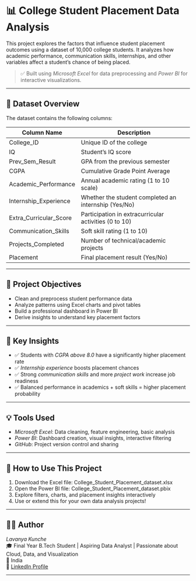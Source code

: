 # 📊 College Student Placement Data Analysis

This project explores the factors that influence student placement outcomes using a dataset of 10,000 college students. It analyzes how academic performance, communication skills, internships, and other variables affect a student’s chance of being placed.

> ✅ Built using *Microsoft Excel* for data preprocessing and *Power BI* for interactive visualizations.

---

## 📁 Dataset Overview

The dataset contains the following columns:

| Column Name              | Description |
|--------------------------|-------------|
| College_ID             | Unique ID of the college |
| IQ                     | Student’s IQ score |
| Prev_Sem_Result        | GPA from the previous semester |
| CGPA                   | Cumulative Grade Point Average |
| Academic_Performance   | Annual academic rating (1 to 10 scale) |
| Internship_Experience  | Whether the student completed an internship (Yes/No) |
| Extra_Curricular_Score | Participation in extracurricular activities (0 to 10) |
| Communication_Skills   | Soft skill rating (1 to 10) |
| Projects_Completed     | Number of technical/academic projects |
| Placement              | Final placement result (Yes/No) |

---

## 🎯 Project Objectives

- Clean and preprocess student performance data
- Analyze patterns using Excel charts and pivot tables
- Build a professional dashboard in Power BI
- Derive insights to understand key placement factors

---

## 📌 Key Insights

- ✅ Students with *CGPA above 8.0* have a significantly higher placement rate
- ✅ *Internship experience* boosts placement chances
- ✅ Strong *communication skills* and more *project work* increase job readiness
- ✅ Balanced performance in academics + soft skills = higher placement probability

---

## 💡 Tools Used

- *Microsoft Excel*: Data cleaning, feature engineering, basic analysis
- *Power BI*: Dashboard creation, visual insights, interactive filtering
- *GitHub*: Project version control and sharing

---


## 🧠 How to Use This Project

1. Download the Excel file: College_Student_Placement_dataset.xlsx
2. Open the Power BI file: College_Student_Placement_dataset.pbix
3. Explore filters, charts, and placement insights interactively
4. Use or extend this for your own data analysis projects!

---

## 👩‍💻 Author

*Lavanya Kunche*  
🎓 Final Year B.Tech Student | Aspiring Data Analyst | Passionate about Cloud, Data, and Visualization  
📍 India  
🔗 [LinkedIn Profile](www.linkedin.com/in/lavanya-kunche-033504368)


---

